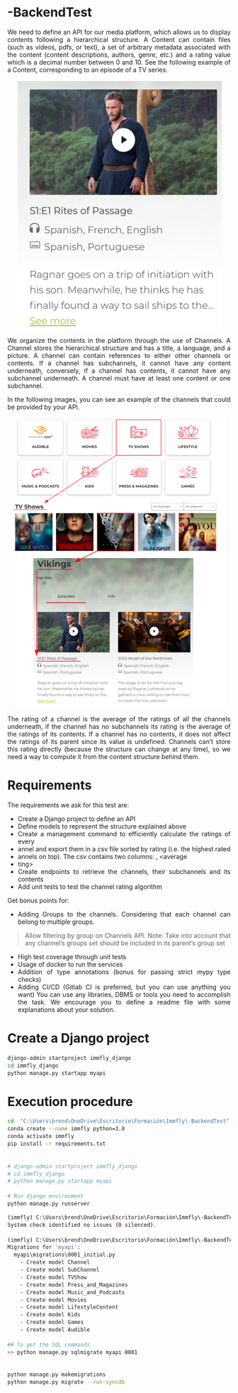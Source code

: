 # -BackendTest

<div align="justify">

We need to define an API for our media platform, which allows us to display contents
following a hierarchical structure.
A Content can contain files (such as videos, pdfs, or text), a set of arbitrary metadata
associated with the content (content descriptions, authors, genre, etc.) and a rating
value which is a decimal number between 0 and 10.
See the following example of a Content, corresponding to an episode of a TV series.

<p align="center">
    <img src="Images/InfoRagnar.png">
</p>



We organize the contents in the platform through the use of Channels. A Channel
stores the hierarchical structure and has a title, a language, and a picture. A channel
can contain references to either other channels or contents. If a channel has
subchannels, it cannot have any content underneath, conversely, if a channel has
contents, it cannot have any subchannel underneath. A channel must have at least
one content or one subchannel.

In the following images, you can see an example of the channels that could be provided
by your API.

<p align="center">
    <img src="Images/Example.png">
</p>

The rating of a channel is the average of the ratings of all the channels underneath, if
the channel has no subchannels its rating is the average of the ratings of its contents. If
a channel has no contents, it does not affect the ratings of its parent since its value is
undefined.
Channels can’t store this rating directly (because the structure can change at any time), so we need a way to compute it from the content structure behind them.

</div>


# Requirements

<div align="justify">

The requirements we ask for this test are:

* Create a Django project to define an API
* Define models to represent the structure explained above
* Create a management command to efficiently calculate the ratings of every
* annel and export them in a csv file sorted by rating (i.e. the highest rated
* annels on top). The csv contains two columns: <channel title>, <average
* ting>
* Create endpoints to retrieve the channels, their subchannels and its contents
* Add unit tests to test the channel rating algorithm


Get bonus points for:
* Adding Groups to the channels. Considering that each channel can belong to multiple groups.
  
> Allow filtering by group on Channels API.
Note: Take into account that any channel’s groups set should be included in its parent’s group set

* High test coverage through unit tests
* Usage of docker to run the services
* Addition of type annotations (bonus for passing strict mypy type checks)
* Adding CI/CD (Gitlab CI is preferred, but you can use anything you want)
You can use any libraries, DBMS or tools you need to accomplish the task.
We encourage you to define a readme file with some explanations about your solution.

</div>

# Create a Django project

```bash
django-admin startproject immfly_django
cd immfly_django
python manage.py startapp myapi
```


# Execution procedure

```bash
cd  "C:\Users\brend\OneDrive\Escritorio\Formación\Immfly\-BackendTest"
conda create --name immfly python=3.8
conda activate immfly
pip install -r requirements.txt 


# django-admin startproject immfly_django
# cd immfly_django
# python manage.py startapp myapi

# Run django environment
python manage.py runserver

```


```bash
(immfly) C:\Users\brend\OneDrive\Escritorio\Formación\Immfly\-BackendTest\immfly_django>python manage.py check myapi
System check identified no issues (0 silenced).

(immfly) C:\Users\brend\OneDrive\Escritorio\Formación\Immfly\-BackendTest\immfly_django>python manage.py makemigrations
Migrations for 'myapi':
  myapi\migrations\0001_initial.py
    - Create model Channel
    - Create model SubChannel
    - Create model TVShow
    - Create model Press_and_Magazines
    - Create model Music_and_Podcasts
    - Create model Movies
    - Create model LifestyleContent
    - Create model Kids
    - Create model Games
    - Create model Audible

## To get the SQL commands
>> python manage.py sqlmigrate myapi 0001


python manage.py makemigrations
python manage.py migrate --run-syncdb
```

